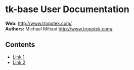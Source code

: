 # tk-base User Documentation

__Web:__ <http://www.tropotek.com/>  
__Authors:__ Michael Mifsud <http://www.tropotek.com/>  


## Contents

  - [Link 1](link1.md)
  - [Link 2](link2.md)

